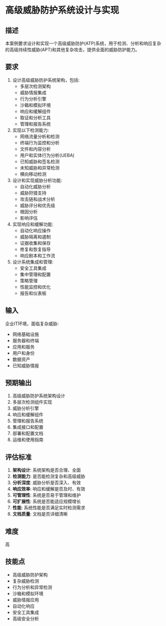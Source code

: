 # 高级威胁防护系统设计与实现

## 描述

本案例要求设计和实现一个高级威胁防护(ATP)系统，用于检测、分析和响应复杂的高级持续性威胁(APT)和其他复杂攻击，提供全面的威胁防护能力。

## 要求

1. 设计高级威胁防护系统架构，包括:
   - 多层次检测架构
   - 威胁情报集成
   - 行为分析引擎
   - 沙箱和模拟环境
   - 响应和缓解组件
   - 取证和分析工具
   - 管理和报告系统
2. 实现以下检测能力:
   - 网络流量分析和检测
   - 终端行为监控和分析
   - 文件和内容分析
   - 用户和实体行为分析(UEBA)
   - 已知威胁和签名检测
   - 未知威胁和异常检测
   - 横向移动检测
3. 设计和实现威胁分析功能:
   - 自动化威胁分析
   - 威胁狩猎支持
   - 攻击链和战术分析
   - 威胁评分和优先级
   - 根因分析
   - 影响评估
4. 实现响应和缓解功能:
   - 自动化响应操作
   - 威胁隔离和遏制
   - 证据收集和保存
   - 修复和恢复指导
   - 响应剧本和工作流
5. 设计系统集成和管理:
   - 安全工具集成
   - 集中管理和配置
   - 策略管理
   - 性能监控和优化
   - 报告和仪表板

## 输入

企业IT环境，面临复杂威胁:
- 网络基础设施
- 服务器和终端
- 应用和服务
- 用户和身份
- 数据资产
- 已知威胁情报

## 预期输出

1. 高级威胁防护系统架构设计
2. 多层次检测组件实现
3. 威胁分析引擎
4. 响应和缓解组件
5. 管理和报告系统
6. 集成接口和配置
7. 部署和配置文档
8. 运维和使用指南

## 评估标准

1. **架构设计**: 系统架构是否合理、全面
2. **检测能力**: 是否能检测复杂和高级威胁
3. **分析深度**: 威胁分析是否深入、有效
4. **响应效率**: 响应和缓解是否及时、有效
5. **可管理性**: 系统是否易于管理和维护
6. **可扩展性**: 系统是否能适应规模增长
7. **性能**: 系统性能是否满足实时检测需求
8. **文档质量**: 文档是否详细清晰

## 难度

高

## 技能点

- 高级威胁防护架构
- 复杂威胁检测
- 行为分析和异常检测
- 沙箱和模拟环境
- 威胁情报应用
- 自动化响应
- 安全工具集成
- 高级安全分析